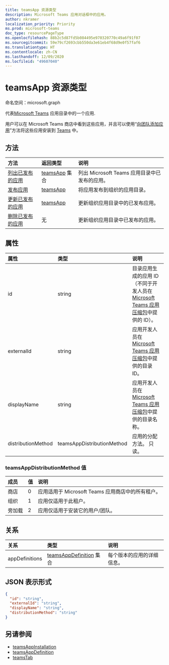 ```yaml
---
title: teamsApp 资源类型
description: Microsoft Teams 应用对话框中的应用。
author: nkramer
localization_priority: Priority
ms.prod: microsoft-teams
doc_type: resourcePageType
ms.openlocfilehash: 88b2c5d87fd5b084495e970320770c49a6f91f07
ms.sourcegitcommit: 59e79cf2693cbb550da3e61eb4f68d9e0f57faf6
ms.translationtype: HT
ms.contentlocale: zh-CN
ms.lasthandoff: 12/09/2020
ms.locfileid: "49607040"
---
```

# <a name="teamsapp-resource-type"></a>teamsApp 资源类型

命名空间：microsoft.graph

代表[Microsoft Teams](teams-api-overview.md) 应用目录中的一个应用.

用户可以在 Microsoft Teams 商店中看到这些应用，并且可以使用“[向团队添加应用](../api/team-post-installedapps.md)”方法将这些应用安装到 [Teams](team.md) 中。

## <a name="methods"></a>方法

| 方法       | 返回类型  |说明|
|:---------------|:--------|:----------|
|[列出已发布的应用](../api/appcatalogs-list-teamsapps.md) | [teamsApp](teamsapp.md) 集合 | 列出 Microsoft Teams 应用目录中已发布的应用。|
|[发布应用](../api/teamsapp-publish.md) | [teamsApp](teamsapp.md) | 将应用发布到组织的应用目录。|
|[更新已发布的应用](../api/teamsapp-update.md) | [teamsApp](teamsapp.md) | 更新组织应用目录中的已发布应用。|
|[删除已发布的应用](../api/teamsapp-delete.md) | 无 | 更新组织应用目录中已发布的应用。|

## <a name="properties"></a>属性

| 属性            | 类型     | 说明 |
|:------------------- |:-------- |:----------- |
| id                  | string   | 目录应用生成的应用 ID（不同于开发人员在 [Microsoft Teams 应用压缩包](/microsoftteams/platform/concepts/apps/apps-package)中提供的 ID）。 |
| externalId          | string   | 应用开发人员在 [Microsoft Teams 应用压缩包](/microsoftteams/platform/concepts/apps/apps-package)中提供的目录 ID。 |
| displayName                | string   | 应用开发人员在 [Microsoft Teams 应用压缩包](/microsoftteams/platform/concepts/apps/apps-package)中提供的目录名称。 |
| distributionMethod  | teamsAppDistributionMethod     | 应用的分配方法。 只读。|

### <a name="teamsappdistributionmethod-values"></a>teamsAppDistributionMethod 值

|成员|值|说明|
|:---|:---|:---|
|商店|0| 应用适用于 Microsoft Teams 应用商店中的所有租户。|
|组织|1|应用仅适用于此租户。|
|旁加载|2|应用仅适用于安装它的用户/团队。|

## <a name="relationships"></a>关系

| 关系 | 类型   | 说明 |
|:---------------|:--------|:----------|
|appDefinitions|[teamsAppDefinition](teamsappdefinition.md) 集合| 每个版本的应用的详细信息。 |

## <a name="json-representation"></a>JSON 表示形式

<!-- {
  "blockType": "resource",
  "@odata.type": "microsoft.graph.teamsApp",
  "baseType": "microsoft.graph.entity"
}-->

```json
{
  "id": "string",
  "externalId": "string",
  "displayName": "string",
  "distributionMethod": "string"
}
```

## <a name="see-also"></a>另请参阅

- [teamsAppInstallation](teamsappinstallation.md)
- [teamsAppDefinition](teamsappdefinition.md)
- [teamsTab](../resources/teamstab.md)

<!-- uuid: 8fcb5dbc-d5aa-4681-8e31-b001d5168d79
2015-10-25 14:57:30 UTC -->
<!-- {
  "type": "#page.annotation",
  "description": "teamsApp resource",
  "keywords": "",
  "section": "documentation",
  "tocPath": ""
}-->


